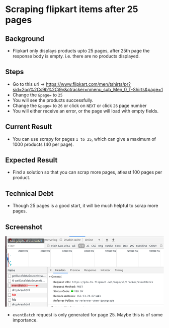 # Scraping flipkart items after 25 pages
## Background
* Flipkart only displays products upto 25 pages, after 25th page the response body is empty. i.e. there are no products displayed.

## Steps
* Go to this url -> https://www.flipkart.com/men/tshirts/pr?sid=2oq%2Cs9b%2Cj9y&otracker=nmenu_sub_Men_0_T-Shirts&page=1
* Change the  `&page=` to `25` 
* You will see the products successfully.
* Change the `&page=` to `26` or click on `NEXT` or click `26` page number
* You will either receive an error, or the page will load with empty fields.

## Current Result
* You can use scrapy for pages `1 to 25`, which can give a maximum of 1000 products (40 per page).

## Expected Result
* Find a solution so that you can scrap more pages, atleast 100 pages per product.

## Technical Debt
* Though 25 pages is a good start, it will be much helpful to scrap more pages.

## Screenshot
![image](../images/event_request.png)

* `eventBatch` request is only generated for page 25. Maybe this is of some importance.